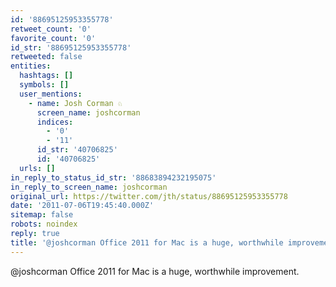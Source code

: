```yaml
---
id: '88695125953355778'
retweet_count: '0'
favorite_count: '0'
id_str: '88695125953355778'
retweeted: false
entities:
  hashtags: []
  symbols: []
  user_mentions:
    - name: Josh Corman ♘
      screen_name: joshcorman
      indices:
        - '0'
        - '11'
      id_str: '40706825'
      id: '40706825'
  urls: []
in_reply_to_status_id_str: '88683894232195075'
in_reply_to_screen_name: joshcorman
original_url: https://twitter.com/jth/status/88695125953355778
date: '2011-07-06T19:45:40.000Z'
sitemap: false
robots: noindex
reply: true
title: '@joshcorman Office 2011 for Mac is a huge, worthwhile improvement.'
---
```


@joshcorman Office 2011 for Mac is a huge, worthwhile improvement.